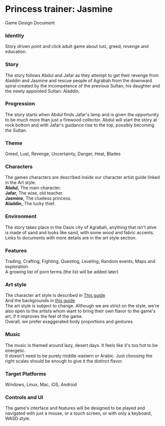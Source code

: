 
# Princess trainer: Jasmine
Game Design Document

### Identity
Story driven point and click adult game about lust, greed, revenge and education.

### Story
The story follows Abdul and Jafar as they attempt to get their revenge from Aladdin and Jasmine and rescue people of Agrabah from the downward spiral created by the incompetence of the previous Sultan, his daughter and the newly appointed Sultan: Aladdin.

### Progression
The story starts when Abdul finds Jafar's lamp and is given the opportunity to be much more than just a firewood collector.
Abdul will start the story at rock bottom and with Jafar's guidance rise to the top, possibly becoming the Sultan.

### Theme
Greed, Lust, Revenge, Uncertainty, Danger, Heat, Blades

### Characters
The games characters are described inside our character artist guide linked in the Art style.   
**Abdul,** The main character.   
**Jafar,** The wise, old teacher.   
**Jasmine,** The clueless princess.   
**Aladdin,** The lucky thief.

### Environment
The story takes place in the Oasis city of Agrabah, anything that isn't alive is made of sand and looks like sand, with some wood and fabric accents.
Links to documents with more details are in the art style section.

### Features
Trading, Crafting, Fighting, Questing, Leveling, Random events, Maps and exploration.   
A growing list of porn terms.(the list will be added later)

### Art style
The character art style is described in [This guide](https://docs.google.com/document/d/1ABauU6N4Qe8s4jN0F5tuBOT--ujXP33bczT52Q8TmKE/edit?usp=sharing)   
And the backgrounds in [this guide](https://docs.google.com/document/d/1k91vPyglHRww1f0k6OYw0cZ3SsHBS0O3c0Qo05_nRR4/edit)  
The art style is subject to change. Although we are strict on the style, we're also open to the artists whom want to bring their own flavor to the game's art, if it improves the feel of the game.   
Overall, we prefer exaggerated body proportions and gestures.

### Music
The music is themed around lazy, desert days. It feels like it's too hot to be energetic.  
It doesn't need to be purely middle-eastern or Arabic. Just choosing the right scales should be enough to give it the distinct flavor.

### Target Platforms
Windows, Linux, Mac, iOS, Android

### Controls and UI
The game's interface and features will be designed to be played and navigated with just a mouse, or a touch screen, or with only a keyboard, WASD style.

